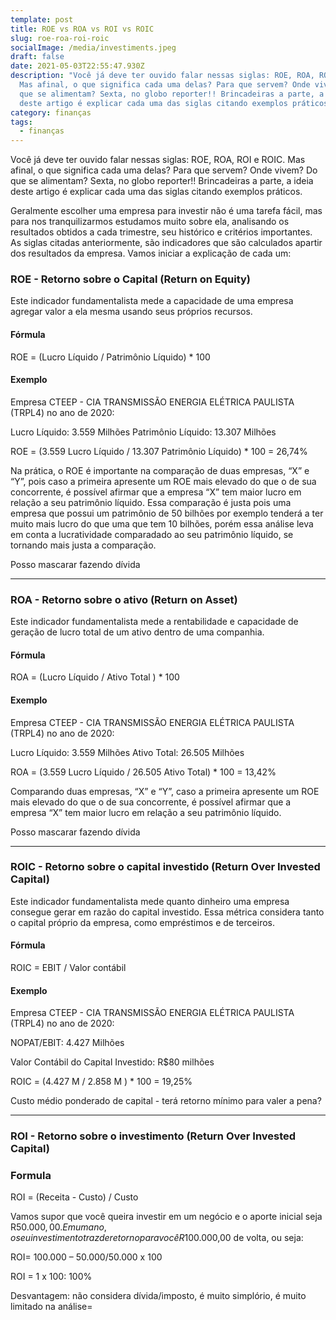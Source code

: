 ```yaml
---
template: post
title: ROE vs ROA vs ROI vs ROIC
slug: roe-roa-roi-roic
socialImage: /media/investiments.jpeg
draft: false
date: 2021-05-03T22:55:47.930Z
description: "Você já deve ter ouvido falar nessas siglas: ROE, ROA, ROI e ROIC.
  Mas afinal, o que significa cada uma delas? Para que servem? Onde vivem? Do
  que se alimentam? Sexta, no globo reporter!! Brincadeiras a parte, a ideia
  deste artigo é explicar cada uma das siglas citando exemplos práticos."
category: finanças
tags:
  - finanças
---
```

Você já deve ter ouvido falar nessas siglas: ROE, ROA, ROI e ROIC. Mas afinal, o que significa cada uma delas? Para que servem? Onde vivem? Do que se alimentam? Sexta, no globo reporter!! Brincadeiras a parte, a ideia deste artigo é explicar cada uma das siglas citando exemplos práticos.

Geralmente escolher uma empresa para investir não é uma tarefa fácil, mas para nos tranquilizarmos estudamos muito sobre ela, analisando os resultados obtidos a cada trimestre, seu histórico e critérios importantes. As siglas citadas anteriormente, são indicadores que são calculados apartir dos resultados da empresa. Vamos iniciar a explicação de cada um:

### ROE - Retorno sobre o Capital (Return on Equity)

Este indicador fundamentalista mede a capacidade de uma empresa agregar valor a ela mesma usando seus próprios recursos.

#### Fórmula

ROE = (Lucro Líquido / Patrimônio Líquido) * 100

#### Exemplo

Empresa CTEEP - CIA TRANSMISSÃO ENERGIA ELÉTRICA PAULISTA (TRPL4) no ano de 2020:

Lucro Líquido: 3.559 Milhões
Patrimônio Líquido: 13.307 Milhões

ROE = (3.559 Lucro Líquido / 13.307 Patrimônio Líquido) * 100 = 26,74%

Na prática, o ROE é importante na comparação de duas empresas, “X” e “Y”, pois caso a primeira apresente um ROE mais elevado do que o de sua concorrente, é possível afirmar que a empresa “X” tem maior lucro em relação a seu patrimônio líquido. Essa comparação é justa pois uma empresa que possui um patrimônio de 50 bilhões por exemplo tenderá a ter muito mais lucro do que uma que tem 10 bilhões, porém essa análise leva em conta a lucratividade comparadado ao seu patrimônio líquido, se tornando mais justa a comparação.

Posso mascarar fazendo dívida

- - -

### ROA - Retorno sobre o ativo (Return on Asset)

Este indicador fundamentalista mede a rentabilidade e capacidade de geração de lucro total de um ativo dentro de uma companhia.

#### Fórmula

ROA = (Lucro Líquido / Ativo Total ) * 100

#### Exemplo

Empresa CTEEP - CIA TRANSMISSÃO ENERGIA ELÉTRICA PAULISTA (TRPL4) no ano de 2020:

Lucro Líquido: 3.559 Milhões
Ativo Total: 26.505 Milhões

ROA = (3.559 Lucro Líquido / 26.505 Ativo Total) * 100 = 13,42%

Comparando duas empresas, “X” e “Y”, caso a primeira apresente um ROE mais elevado do que o de sua concorrente, é possível afirmar que a empresa “X” tem maior lucro em relação a seu patrimônio líquido.

Posso mascarar fazendo dívida

- - -

### ROIC - Retorno sobre o capital investido (Return Over Invested Capital)

Este indicador fundamentalista mede quanto dinheiro uma empresa consegue gerar em razão do capital investido. Essa métrica considera tanto o capital próprio da empresa, como empréstimos e de terceiros.

#### Fórmula

ROIC = EBIT / Valor contábil

#### Exemplo

Empresa CTEEP - CIA TRANSMISSÃO ENERGIA ELÉTRICA PAULISTA (TRPL4) no ano de 2020:

NOPAT/EBIT: 4.427 Milhões

Valor Contábil do Capital Investido: R$80 milhões

ROIC = (4.427 M / 2.858 M
) * 100 = 19,25%

Custo médio ponderado de capital - terá retorno mínimo para valer a pena?

- - -

### ROI - Retorno sobre o investimento (Return Over Invested Capital)

### Formula

ROI = (Receita - Custo) / Custo

Vamos supor que você queira investir em um negócio e o aporte inicial seja R$50.000,00. Em um ano, o seu investimento traz de retorno para você R$100.000,00 de volta, ou seja:

ROI= 100.000 – 50.000/50.000 x 100

ROI = 1 x 100: 100%

Desvantagem: não considera dívida/imposto, é muito simplório, é muito limitado na análise=